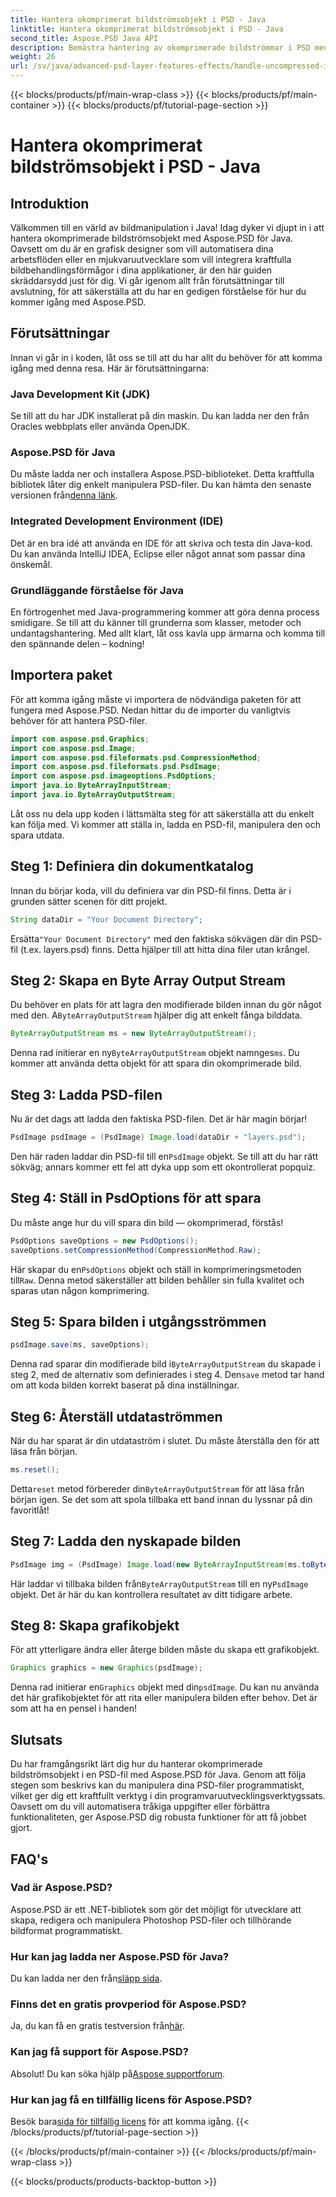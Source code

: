 ```yaml
---
title: Hantera okomprimerat bildströmsobjekt i PSD - Java
linktitle: Hantera okomprimerat bildströmsobjekt i PSD - Java
second_title: Aspose.PSD Java API
description: Bemästra hantering av okomprimerade bildströmmar i PSD med Aspose.PSD för Java med denna lättanvända guide. Perfekt för utvecklare och designers.
weight: 26
url: /sv/java/advanced-psd-layer-features-effects/handle-uncompressed-image-stream-object-psd/
---
```


{{< blocks/products/pf/main-wrap-class >}}
{{< blocks/products/pf/main-container >}}
{{< blocks/products/pf/tutorial-page-section >}}

# Hantera okomprimerat bildströmsobjekt i PSD - Java

## Introduktion
Välkommen till en värld av bildmanipulation i Java! Idag dyker vi djupt in i att hantera okomprimerade bildströmsobjekt med Aspose.PSD för Java. Oavsett om du är en grafisk designer som vill automatisera dina arbetsflöden eller en mjukvaruutvecklare som vill integrera kraftfulla bildbehandlingsförmågor i dina applikationer, är den här guiden skräddarsydd just för dig. Vi går igenom allt från förutsättningar till avslutning, för att säkerställa att du har en gedigen förståelse för hur du kommer igång med Aspose.PSD.
## Förutsättningar
Innan vi går in i koden, låt oss se till att du har allt du behöver för att komma igång med denna resa. Här är förutsättningarna:
### Java Development Kit (JDK)
Se till att du har JDK installerat på din maskin. Du kan ladda ner den från Oracles webbplats eller använda OpenJDK.
### Aspose.PSD för Java
 Du måste ladda ner och installera Aspose.PSD-biblioteket. Detta kraftfulla bibliotek låter dig enkelt manipulera PSD-filer. Du kan hämta den senaste versionen från[denna länk](https://releases.aspose.com/psd/java/).
### Integrated Development Environment (IDE)
Det är en bra idé att använda en IDE för att skriva och testa din Java-kod. Du kan använda IntelliJ IDEA, Eclipse eller något annat som passar dina önskemål.
### Grundläggande förståelse för Java
En förtrogenhet med Java-programmering kommer att göra denna process smidigare. Se till att du känner till grunderna som klasser, metoder och undantagshantering.
Med allt klart, låt oss kavla upp ärmarna och komma till den spännande delen – kodning!
## Importera paket
För att komma igång måste vi importera de nödvändiga paketen för att fungera med Aspose.PSD. Nedan hittar du de importer du vanligtvis behöver för att hantera PSD-filer.
```java
import com.aspose.psd.Graphics;
import com.aspose.psd.Image;
import com.aspose.psd.fileformats.psd.CompressionMethod;
import com.aspose.psd.fileformats.psd.PsdImage;
import com.aspose.psd.imageoptions.PsdOptions;
import java.io.ByteArrayInputStream;
import java.io.ByteArrayOutputStream;
```
Låt oss nu dela upp koden i lättsmälta steg för att säkerställa att du enkelt kan följa med. Vi kommer att ställa in, ladda en PSD-fil, manipulera den och spara utdata. 
## Steg 1: Definiera din dokumentkatalog
Innan du börjar koda, vill du definiera var din PSD-fil finns. Detta är i grunden sätter scenen för ditt projekt. 
```java
String dataDir = "Your Document Directory";
```
 Ersätta`"Your Document Directory"` med den faktiska sökvägen där din PSD-fil (t.ex. layers.psd) finns. Detta hjälper till att hitta dina filer utan krångel.
## Steg 2: Skapa en Byte Array Output Stream
 Du behöver en plats för att lagra den modifierade bilden innan du gör något med den. A`ByteArrayOutputStream` hjälper dig att enkelt fånga bilddata.
```java
ByteArrayOutputStream ms = new ByteArrayOutputStream();
```
 Denna rad initierar en ny`ByteArrayOutputStream` objekt namnges`ms`. Du kommer att använda detta objekt för att spara din okomprimerade bild.
## Steg 3: Ladda PSD-filen
Nu är det dags att ladda den faktiska PSD-filen. Det är här magin börjar!
```java
PsdImage psdImage = (PsdImage) Image.load(dataDir + "layers.psd");
```
Den här raden laddar din PSD-fil till en`PsdImage` objekt. Se till att du har rätt sökväg; annars kommer ett fel att dyka upp som ett okontrollerat popquiz.
## Steg 4: Ställ in PsdOptions för att spara
Du måste ange hur du vill spara din bild — okomprimerad, förstås!
```java
PsdOptions saveOptions = new PsdOptions();
saveOptions.setCompressionMethod(CompressionMethod.Raw);
```
 Här skapar du en`PsdOptions` objekt och ställ in komprimeringsmetoden till`Raw`. Denna metod säkerställer att bilden behåller sin fulla kvalitet och sparas utan någon komprimering.
## Steg 5: Spara bilden i utgångsströmmen
```java
psdImage.save(ms, saveOptions);
```
 Denna rad sparar din modifierade bild i`ByteArrayOutputStream` du skapade i steg 2, med de alternativ som definierades i steg 4. Den`save` metod tar hand om att koda bilden korrekt baserat på dina inställningar.
## Steg 6: Återställ utdataströmmen
När du har sparat är din utdataström i slutet. Du måste återställa den för att läsa från början.
```java
ms.reset();
```
 Detta`reset` metod förbereder din`ByteArrayOutputStream` för att läsa från början igen. Se det som att spola tillbaka ett band innan du lyssnar på din favoritlåt!
## Steg 7: Ladda den nyskapade bilden
```java
PsdImage img = (PsdImage) Image.load(new ByteArrayInputStream(ms.toByteArray()));
```
 Här laddar vi tillbaka bilden från`ByteArrayOutputStream` till en ny`PsdImage` objekt. Det är här du kan kontrollera resultatet av ditt tidigare arbete.
## Steg 8: Skapa grafikobjekt
För att ytterligare ändra eller återge bilden måste du skapa ett grafikobjekt.
```java
Graphics graphics = new Graphics(psdImage);
```
 Denna rad initierar en`Graphics` objekt med din`psdImage`. Du kan nu använda det här grafikobjektet för att rita eller manipulera bilden efter behov. Det är som att ha en pensel i handen!
## Slutsats 
Du har framgångsrikt lärt dig hur du hanterar okomprimerade bildströmsobjekt i en PSD-fil med Aspose.PSD för Java. Genom att följa stegen som beskrivs kan du manipulera dina PSD-filer programmatiskt, vilket ger dig ett kraftfullt verktyg i din programvaruutvecklingsverktygssats. Oavsett om du vill automatisera tråkiga uppgifter eller förbättra funktionaliteten, ger Aspose.PSD dig robusta funktioner för att få jobbet gjort.
## FAQ's
### Vad är Aspose.PSD?
Aspose.PSD är ett .NET-bibliotek som gör det möjligt för utvecklare att skapa, redigera och manipulera Photoshop PSD-filer och tillhörande bildformat programmatiskt.
### Hur kan jag ladda ner Aspose.PSD för Java?
 Du kan ladda ner den från[släpp sida](https://releases.aspose.com/psd/java/).
### Finns det en gratis provperiod för Aspose.PSD?
 Ja, du kan få en gratis testversion från[här](https://releases.aspose.com/).
### Kan jag få support för Aspose.PSD?
 Absolut! Du kan söka hjälp på[Aspose supportforum](https://forum.aspose.com/c/psd/34).
### Hur kan jag få en tillfällig licens för Aspose.PSD?
 Besök bara[sida för tillfällig licens](https://purchase.aspose.com/temporary-license/) för att komma igång.
{{< /blocks/products/pf/tutorial-page-section >}}

{{< /blocks/products/pf/main-container >}}
{{< /blocks/products/pf/main-wrap-class >}}

{{< blocks/products/products-backtop-button >}}
